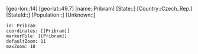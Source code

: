 ﻿---
location: [49.7,14]
mapzoom: [7,12] 
mapmarker: city 
type: City
tags:
- geo/City


SpocWebEntityId: 33524
isDeleted: false
confidential: public

---
[geo-lon::14]
[geo-lat::49.7]
[name::Pribram]
[State::]
[Country::Czech_Rep.]
[StateId::]
[Population::]
[Unknown::]


```leaflet
id: Pribram
coordinates: [[Pribram]]
markerFile: [[Pribram]]
defaultZoom: 11 
maxZoom: 18
```
